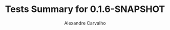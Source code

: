 ---
title: Tests Summary for 0.1.6-SNAPSHOT
author: Alexandre Carvalho
menu_title: 0.1.6-SNAPSHOT
category: surefire_reports
layout: iframe
iframe_url: /docs/0.1.6-SNAPSHOT/site/surefire-report.html
order: 2
---